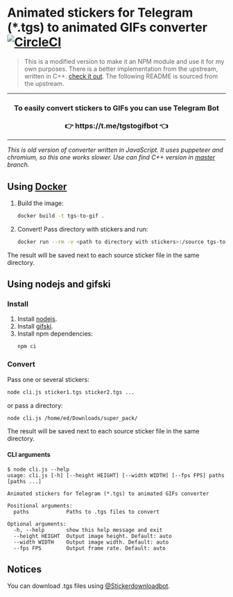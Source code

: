 # Animated stickers for Telegram (*.tgs) to animated GIFs converter [![CircleCI](https://circleci.com/gh/ed-asriyan/tgs-to-gif/tree/master-nodejs.svg?style=svg)](https://circleci.com/gh/ed-asriyan/tgs-to-gif/tree/master-nodejs)

> This is a modified version to make it an NPM module and use it for my own purposes.
> There is a better implementation from the upstream, written in C++. [check it out](https://github.com/ed-asriyan/tgs-to-gif).
> The following README is sourced from the upstream.

<hr/>
<h3 align="center">
To easily convert stickers to GIFs you can use Telegram Bot</br></br>👉 https://t.me/tgstogifbot 👈
</h3>
<hr/>

*This is old version of converter written in JavaScript. It uses puppeteer and chromium, so this one works slower. Use can find C++ version in [master](https://github.com/ed-asriyan/tgs-to-gif/tree/master) branch.*

## Using [Docker](https://www.docker.com/)
1. Build the image:
    ```bash
    docker build -t tgs-to-gif .
    ```

2. Convert! Pass directory with stickers and run:
    ```bash
    docker run --rm -v <path to directory with stickers>:/source tgs-to-gif
    ```

The result will be saved next to each source sticker file in the same directory.

## Using nodejs and gifski
### Install
1. Install [nodejs](https://nodejs.org).
2. Install [gifski](https://gif.ski).
3. Install npm dependencies:
    ```bash
    npm ci
    ```
### Convert
Pass one or several stickers:
```bash
node cli.js sticker1.tgs sticker2.tgs ... 
```

or pass a directory:
```bash
node cli.js /home/ed/Downloads/super_pack/
```

The result will be saved next to each source sticker file in the same directory.

#### CLI arguments
```
$ node cli.js --help
usage: cli.js [-h] [--height HEIGHT] [--width WIDTH] [--fps FPS] paths [paths ...]

Animated stickers for Telegram (*.tgs) to animated GIFs converter

Positional arguments:
  paths            Paths to .tgs files to convert

Optional arguments:
  -h, --help       show this help message and exit
  --height HEIGHT  Output image height. Default: auto
  --width WIDTH    Output image width. Default: auto
  --fps FPS        Output frame rate. Default: auto
```

## Notices
You can download .tgs files using [@Stickerdownloadbot](https://t.me/Stickerdownloadbot).
